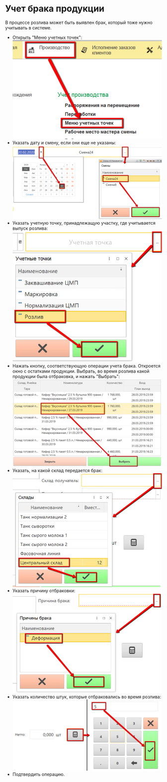 # Учет брака продукции


В процессе розлива может быть выявлен брак, который тоже нужно учитывать в системе.

-  Открыть "Меню учетных точек":  
![](DefectiveProductionOutput.assets/drex_vypusk_cherez_kiosk_po_faktu_gotovnosti_custom.png)
-   Указать дату и смену, если они еще не указаны:  
![](DefectiveProductionOutput.assets/drex_vypusk_cherez_kiosk_po_faktu_gotovnosti_custom_2.png)
-   Указать учетную точку, принадлежащую участку, где учитывается выпуск розлива:  
![](DefectiveProductionOutput.assets/drex_vypusk_cherez_kiosk_po_faktu_gotovnosti_custom_3.png)
-   Нажать кнопку, соответствующую операции учета брака. Откроется окно с остатками продукции. Выбрать, во время розлива какой продукции была отбраковка, и нажать "Выбрать":  
![](DefectiveProductionOutput.assets/drex_vypusk_cherez_kiosk_po_faktu_gotovnosti_custom_4.png)
-   Указать, на какой склад передается брак:  
![](DefectiveProductionOutput.assets/drex_vypusk_cherez_kiosk_po_faktu_gotovnosti_custom_5.png)
-   Указать причину отбраковки:  
![](DefectiveProductionOutput.assets/drex_vypusk_cherez_kiosk_po_faktu_gotovnosti_custom_6.png)
-   Указать количество штук, которые отбраковались во время розлива:   
![](DefectiveProductionOutput.assets/drex_vypusk_cherez_kiosk_po_faktu_gotovnosti_custom_7.png)
-   Подтвердить операцию.